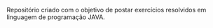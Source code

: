 Repositório criado com o objetivo de postar exercícios resolvidos em linguagem de programação JAVA.

